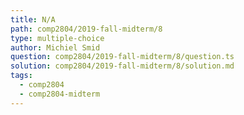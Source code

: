 ```yaml
---
title: N/A
path: comp2804/2019-fall-midterm/8
type: multiple-choice
author: Michiel Smid
question: comp2804/2019-fall-midterm/8/question.ts
solution: comp2804/2019-fall-midterm/8/solution.md
tags:
  - comp2804
  - comp2804-midterm
---
```

